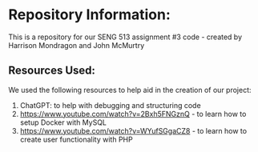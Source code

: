 # Repository Information:

This is a repository for our SENG 513 assignment #3 code - created by Harrison Mondragon and John McMurtry

## Resources Used:

We used the following resources to help aid in the creation of our project:

1. ChatGPT: to help with debugging and structuring code
2. https://www.youtube.com/watch?v=2Bxh5FNGznQ - to learn how to setup Docker with MySQL
3. https://www.youtube.com/watch?v=WYufSGgaCZ8 - to learn how to create user functionality with PHP

